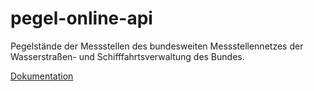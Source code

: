 # pegel-online-api
Pegelstände der Messstellen des bundesweiten Messstellennetzes der 
Wasserstraßen- und Schifffahrtsverwaltung des Bundes.

[Dokumentation](https://pegel-online.api.bund.dev/)

